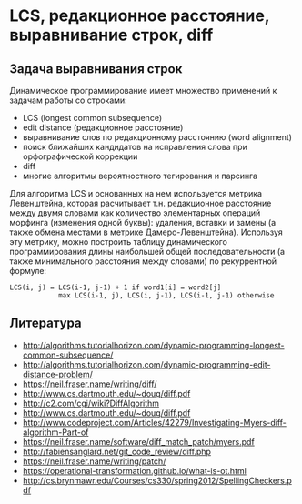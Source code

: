 # LCS, редакционное расстояние, выравнивание строк, diff

## Задача выравнивания строк

Динамическое программирование имеет множество применений к задачам работы со строками:

- LCS (longest common subsequence)
- edit distance (редакционное расстояние)
- выравнивание слов по редакционному расстоянию (word alignment)
- поиск ближайших кандидатов на исправления слова при орфографической коррекции
- diff
- многие алгоритмы вероятностного тегирования и парсинга

Для алгоритма LCS и основанных на нем используется метрика Левенштейна, которая расчитывает т.н. редакционное расстояние между двумя словами как количество элементарных операций морфинга (изменения одной буквы): удаления, вставки и замены (а также обмена местами в метрике Дамеро-Левенштейна). Используя эту метрику, можно построить таблицу динамического программирования длины наибольшей общей последовательности (а также минимального расстояния между словами) по рекуррентной формуле:

```
LCS(i, j) = LCS(i-1, j-1) + 1 if word1[i] = word2[j]
            max LCS(i-1, j), LCS(i, j-1), LCS(i-1, j-1) otherwise
```

## Литература

- http://algorithms.tutorialhorizon.com/dynamic-programming-longest-common-subsequence/
- http://algorithms.tutorialhorizon.com/dynamic-programming-edit-distance-problem/
- https://neil.fraser.name/writing/diff/
- http://www.cs.dartmouth.edu/~doug/diff.pdf
- http://c2.com/cgi/wiki?DiffAlgorithm
- http://www.cs.dartmouth.edu/~doug/diff.pdf
- http://www.codeproject.com/Articles/42279/Investigating-Myers-diff-algorithm-Part-of
- https://neil.fraser.name/software/diff_match_patch/myers.pdf
- http://fabiensanglard.net/git_code_review/diff.php
- https://neil.fraser.name/writing/patch/
- https://operational-transformation.github.io/what-is-ot.html
- http://cs.brynmawr.edu/Courses/cs330/spring2012/SpellingCheckers.pdf
